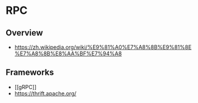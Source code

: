 # RPC

## Overview

- https://zh.wikipedia.org/wiki/%E9%81%A0%E7%A8%8B%E9%81%8E%E7%A8%8B%E8%AA%BF%E7%94%A8

## Frameworks

- [[gRPC]]
- https://thrift.apache.org/
